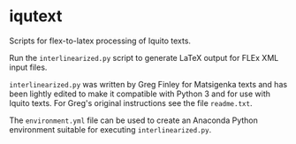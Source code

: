 # iqutext
Scripts for flex-to-latex processing of Iquito texts.

Run the `interlinearized.py` script to generate LaTeX output for FLEx XML input files.

`interlinearized.py` was written by Greg Finley for Matsigenka texts and has been lightly edited to make it compatible with Python 3 and for use with Iquito texts. For Greg's original instructions see the file `readme.txt`.

The `environment.yml` file can be used to create an Anaconda Python environment suitable for executing `interlinearized.py`.
